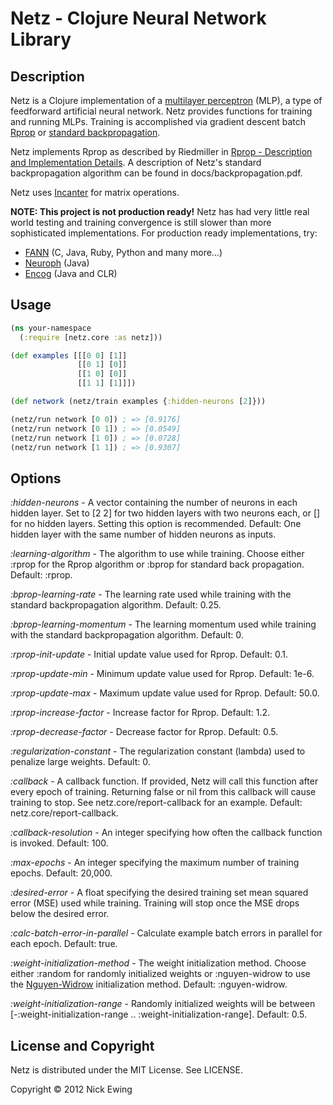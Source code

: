 Netz - Clojure Neural Network Library
=====================================

Description
-----------

Netz is a Clojure implementation of a [multilayer
perceptron](http://en.wikipedia.org/wiki/Multilayer_perceptron) (MLP), a type of
feedforward artificial neural network.  Netz provides functions for training and
running MLPs.  Training is accomplished via gradient descent batch
[Rprop](http://en.wikipedia.org/wiki/Rprop) or
[standard backpropagation](http://en.wikipedia.org/wiki/Backpropagation).

Netz implements Rprop as described by Riedmiller in
[Rprop - Description and Implementation
Details](http://citeseerx.ist.psu.edu/viewdoc/summary?doi=10.1.1.21.3428).  A
description of Netz's standard backpropagation algorithm can be found in
docs/backpropagation.pdf.

Netz uses [Incanter](http://incanter.org/) for matrix operations.

**NOTE: This project is not production ready!**  Netz has had very little real
world testing and training convergence is still slower than more sophisticated
implementations.  For production ready implementations, try:

* [FANN](http://leenissen.dk/fann/wp/) (C, Java, Ruby, Python and many more...)
* [Neuroph](http://neuroph.sourceforge.net/) (Java)
* [Encog](http://www.heatonresearch.com/encog) (Java and CLR)

Usage
-----

```clojure
(ns your-namespace
  (:require [netz.core :as netz]))

(def examples [[[0 0] [1]]
               [[0 1] [0]]
               [[1 0] [0]]
               [[1 1] [1]]])

(def network (netz/train examples {:hidden-neurons [2]}))

(netz/run network [0 0]) ; => [0.9176]
(netz/run network [0 1]) ; => [0.0549]
(netz/run network [1 0]) ; => [0.0728]
(netz/run network [1 1]) ; => [0.9307]
```

Options
-------

*:hidden-neurons* - A vector containing the number of neurons in each hidden
layer.  Set to [2 2] for two hidden layers with two neurons each, or [] for no
hidden layers.  Setting this option is recommended.  Default: One hidden layer
with the same number of hidden neurons as inputs.

*:learning-algorithm* - The algorithm to use while training.  Choose either
:rprop for the Rprop algorithm or :bprop for standard back propagation.
Default: :rprop.

*:bprop-learning-rate* - The learning rate used while training with the standard
backpropagation algorithm.  Default: 0.25.

*:bprop-learning-momentum* - The learning momentum used while training with the
standard backpropagation algorithm.  Default: 0.

*:rprop-init-update* - Initial update value used for Rprop.  Default: 0.1.

*:rprop-update-min* - Minimum update value used for Rprop.  Default: 1e-6.

*:rprop-update-max* - Maximum update value used for Rprop.  Default: 50.0.

*:rprop-increase-factor* - Increase factor for Rprop.  Default: 1.2.

*:rprop-decrease-factor* - Decrease factor for Rprop.  Default: 0.5.

*:regularization-constant* - The regularization constant (lambda) used to
penalize large weights.  Default: 0.

*:callback* - A callback function.  If provided, Netz will call this function
after every epoch of training.  Returning false or nil from this callback will
cause training to stop.  See netz.core/report-callback for an example. Default:
netz.core/report-callback.

*:callback-resolution* - An integer specifying how often the callback function is
invoked.  Default: 100.

*:max-epochs* - An integer specifying the maximum number of training epochs.
Default: 20,000.

*:desired-error* - A float specifying the desired training set mean squared
error (MSE) used while training.  Training will stop once the MSE drops below
the desired error.

*:calc-batch-error-in-parallel* - Calculate example batch errors in parallel for
each epoch.  Default: true.

*:weight-initialization-method* - The weight initialization method.  Choose
either :random for randomly initialized weights or :nguyen-widrow to use the
[Nguyen-Widrow](http://www.stanford.edu/class/ee373b/nninitialization.pdf)
initialization method.  Default: :nguyen-widrow.

*:weight-initialization-range* - Randomly initialized weights will be between
[-:weight-initialization-range .. :weight-initialization-range].  Default: 0.5.

License and Copyright
---------------------

Netz is distributed under the MIT License.  See LICENSE.

Copyright © 2012 Nick Ewing
